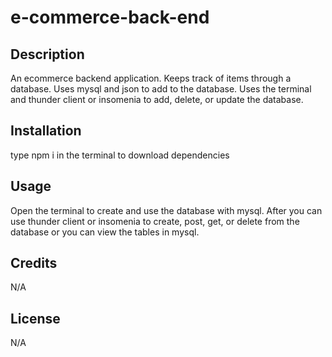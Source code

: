 # e-commerce-back-end

## Description

An ecommerce backend application. Keeps track of items through a database. Uses mysql and json to add to the database. Uses the terminal and thunder client or insomenia to add, delete, or update the database.

## Installation

type npm i in the terminal to download dependencies

## Usage

Open the terminal to create and use the database with mysql. After you can use thunder client or insomenia to create, post, get, or delete from the database or you can view the tables in mysql.

## Credits

N/A

## License

N/A